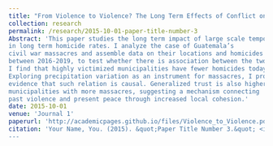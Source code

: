 ```yaml
---
title: "From Violence to Violence? The Long Term Effects of Conflict on Homicide Rates"
collection: research
permalink: /research/2015-10-01-paper-title-number-3
Abstract: 'This paper studies the long term impact of large scale temporary violence
in long term homicide rates. I analyze the case of Guatemala’s
civil war massacres and assemble data on their locations and homicides
between 2016-2019, to test whether there is association between the two.
I find that highly victimized municipalities have fewer homicides today.
Exploring precipitation variation as an instrument for massacres, I provide
evidence that such relation is causal. Generalized trust is also higher in
municipalities with more massacres, suggesting a mechanism connecting
past violence and present peace through increased local cohesion.'
date: 2015-10-01
venue: 'Journal 1'
paperurl: 'http://academicpages.github.io/files/Violence_to_Violence.pdf'
citation: 'Your Name, You. (2015). &quot;Paper Title Number 3.&quot; <i>Journal 1</i>. 1(3).
---
```


<!--This paper is about the number 3. The number 4 is left for future work.-->

<!--[Download paper here](http://academicpages.github.io/files/paper3.pdf)-->

<!--Recommended citation: Your Name, You. (2015). "Paper Title Number 3." <i>Journal 1</i>. 1(3).-->
